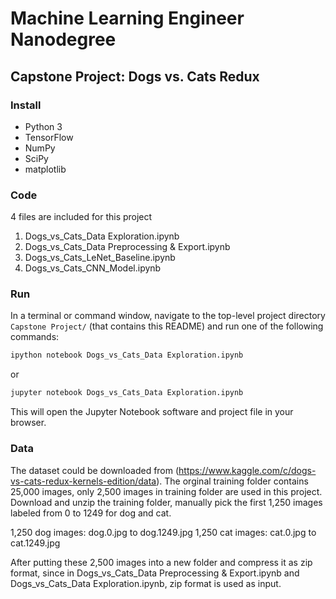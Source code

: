# Machine Learning Engineer Nanodegree
## Capstone Project: Dogs vs. Cats Redux 

### Install

* Python 3
* TensorFlow
* NumPy
* SciPy
* matplotlib

### Code

4 files are included for this project

1. Dogs_vs_Cats_Data Exploration.ipynb
2. Dogs_vs_Cats_Data Preprocessing & Export.ipynb
3. Dogs_vs_Cats_LeNet_Baseline.ipynb
4. Dogs_vs_Cats_CNN_Model.ipynb

### Run

In a terminal or command window, navigate to the top-level project directory `Capstone Project/` (that contains this README) and run one of the following commands:

```bash
ipython notebook Dogs_vs_Cats_Data Exploration.ipynb
```  
or
```bash
jupyter notebook Dogs_vs_Cats_Data Exploration.ipynb
```

This will open the Jupyter Notebook software and project file in your browser.

### Data

The dataset could be downloaded from (https://www.kaggle.com/c/dogs-vs-cats-redux-kernels-edition/data). The orginal training folder contains 25,000 images, only 2,500 images in training folder are used in this project. Download and unzip the training folder, manually pick the first 1,250 images labeled from 0 to 1249 for dog and cat.

1,250 dog images: dog.0.jpg to dog.1249.jpg
1,250 cat images: cat.0.jpg to cat.1249.jpg

After putting these 2,500 images into a new folder and compress it as zip format, since in Dogs_vs_Cats_Data Preprocessing & Export.ipynb and Dogs_vs_Cats_Data Exploration.ipynb, zip format is used as input.